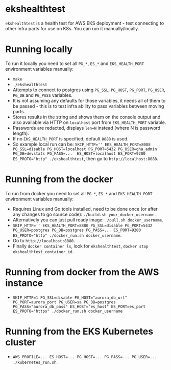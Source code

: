 # ekshealthtest

`ekshealthtest` is a health test for AWS EKS deployment - test connecting to other infra parts for use on K8s. You can run it manually/locally.

# Running locally

To run it locally you need to set all `PG_*`, `ES_*` and `EKS_HEALTH_PORT` environment variables manually:

- `make`
- `./ekshealthtest`
- Attempts to connect to postgres using `PG_SSL`, `PG_HOST`, `PG_PORT`, `PG_USER`, `PG_DB` and `PG_PASS` variables.
- It is not assuming any defaults for those variables, it needs all of them to be passed - this is to test infra ability to pass variables between moving parts.
- Stores results in the string and shows them on the console output and also available via HTTP on `localhost` port from `EKS_HEALTH_PORT` variable.
- Passwords are redacted, displays `len=N` instead (where N is password length).
- If no `EKS_HEALTH_PORT` is specified, default `8888` is used.
- So example local run can be: `SKIP_HTTP='' EKS_HEALTH_PORT=8088 PG_SSL=disable PG_HOST=localhost PG_PORT=5432 PG_USER=gha_admin PG_DB=devstats PG_PASS=...  ES_HOST=localhost ES_PORT=9200 ES_PROTO="http" ./ekshealthtest`, then go to `http://localhost:8088`.

# Running from the docker

To run from docker you need to set all `PG_*`, `ES_*` and `EKS_HEALTH_PORT` environment variables manually:

- Requires Linux and Go tools installed, need to be done once (or after any changes to go source code): `./build.sh your_docker_username`.
- Alternatively you can just pull ready image: `./pull.sh docker_username`.
- `SKIP_HTTP='' EKS_HEALTH_PORT=8880 PG_SSL=disable PG_PORT=5432 PG_USER=postgres PG_DB=postgres PG_PASS=... ES_PORT=9200 ES_PROTO="http" ./docker_run.sh docker_username`.
- Go to `http://localhost:8880`.
- Finally `docker container ls`, look for `ekshealthtest`, `docker stop ekshealthtest_container_id`.

# Running from docker from the AWS instance

- `SKIP_HTTP=1 PG_SSL=disable PG_HOST="aurora_db_url" PG_PORT=aurora_port PG_USER=sa PG_DB=postgres PG_PASS="aurora_db_pass" ES_HOST="es_host" ES_PORT=es_port ES_PROTO="https" ./docker_run.sh docker_username`

# Running from the EKS Kubernetes cluster

- `AWS_PROFILE=... ES_HOST=... PG_HOST=... PG_PASS=... PG_USER=... ./kubernetes_run.sh`.
